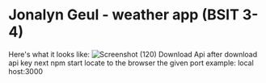 # Jonalyn Geul - weather app (BSIT 3-4)

Here's what it looks like:
![Screenshot (120)](https://user-images.githubusercontent.com/92195916/209091311-bcc6b714-42a5-4ebe-b252-109914d37139.png)
Download Api
after download api key
next npm start
locate to the browser the given port
example: local host:3000
